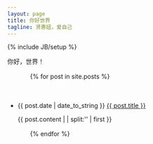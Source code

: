 ```yaml
---
layout: page
title: 你好世界
tagline: 贤惠妞，爱自己
---
```

{% include JB/setup %}
 
你好，世界！


<ul>

　　{% for post in site.posts %}

　　　　<li>{{ post.date | date_to_string }} <a href="{{ site.baseurl }}{{ post.url }}">{{ post.title }}</a></li>
            <p> {{ post.content  | | split:'<!--break-->' | first }}</p>

　　{% endfor %}

</ul>